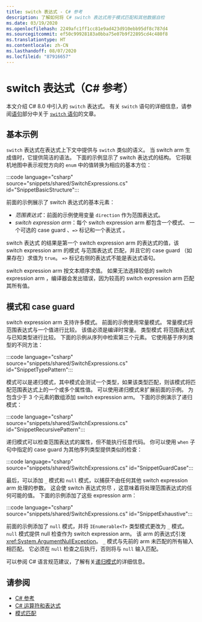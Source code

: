 ```yaml
---
title: switch 表达式 - C# 参考
description: 了解如何将 C# switch 表达式用于模式匹配和其他数据自检
ms.date: 03/19/2020
ms.openlocfilehash: 2249afc1ff1cc81e9ad423d910ebb95df8c787d4
ms.sourcegitcommit: ef50c99928183a0bba75e07b9f22895cd4c480f8
ms.translationtype: HT
ms.contentlocale: zh-CN
ms.lasthandoff: 08/07/2020
ms.locfileid: "87916657"
---
```

# <a name="switch-expression-c-reference"></a>switch 表达式（C# 参考）

本文介绍 C# 8.0 中引入的 `switch` 表达式。 有关 `switch` 语句的详细信息，请参阅[语句](../keywords/index.md)部分中关于 [`switch` 语句](../keywords/switch.md)的文章。

## <a name="basic-example"></a>基本示例

`switch` 表达式在表达式上下文中提供与 `switch` 类似的语义。 当 switch arm 生成值时，它提供简洁的语法。 下面的示例显示了 switch 表达式的结构。 它将联机地图中表示视觉方向的 `enum` 中的值转换为相应的基本方位：

:::code language="csharp" source="snippets/shared/SwitchExpressions.cs" id="SnippetBasicStructure":::

前面的示例展示了 switch 表达式的基本元素：

- *范围表达式*：前面的示例使用变量 `direction` 作为范围表达式。
- *switch expression arm*：每个 switch expression arm 都包含一个模式、  一个可选的 case guard  、`=>` 标记和一个表达式  。

switch 表达式  的结果是第一个 switch expression arm  的表达式的值，该 switch expression arm 的模式  与范围表达式  匹配，并且它的 case guard  （如果存在）求值为 `true`。 `=>` 标记右侧的表达式不能是表达式语句。 

switch expression arm  按文本顺序求值。 如果无法选择较低的 switch expression arm  ，编译器会发出错误，因为较高的 switch expression arm  匹配其所有值。

## <a name="patterns-and-case-guards"></a>模式和 case guard

switch expression arm 支持许多模式。 前面的示例使用常量模式。 常量模式将范围表达式与一个值进行比较。 该值必须是编译时常量。 类型模式  将范围表达式与已知类型进行比较。 下面的示例从序列中检索第三个元素。 它使用基于序列类型的不同方法：

:::code language="csharp" source="snippets/shared/SwitchExpressions.cs" id="SnippetTypePattern":::

模式可以是递归模式，其中模式会测试一个类型，如果该类型匹配，则该模式将匹配范围表达式上的一个或多个属性值。 可以使用递归模式来扩展前面的示例。 为包含少于 3 个元素的数组添加 switch expression arm。 下面的示例演示了递归模式：

:::code language="csharp" source="snippets/shared/SwitchExpressions.cs" id="SnippetRecursivePattern":::

递归模式可以检查范围表达式的属性，但不能执行任意代码。 你可以使用 `when` 子句中指定的 case guard  为其他序列类型提供类似的检查：

:::code language="csharp" source="snippets/shared/SwitchExpressions.cs" id="SnippetGuardCase":::

最后，可以添加 `_` 模式和 `null` 模式，以捕获不由任何其他 switch expression arm 处理的参数。 这会使 switch 表达式穷尽  ，这意味着将处理范围表达式的任何可能的值。 下面的示例添加了这些 expression arm：

:::code language="csharp" source="snippets/shared/SwitchExpressions.cs" id="SnippetExhaustive":::

前面的示例添加了 `null` 模式，并将 `IEnumerable<T>` 类型模式更改为 `_` 模式。 `null` 模式提供 null 检查作为 switch expression arm。 该 arm 的表达式引发 <xref:System.ArgumentNullException>。 `_` 模式与先前的 arm 未匹配的所有输入相匹配。 它必须在 `null` 检查之后执行，否则将与 `null` 输入匹配。

可以参阅 C# 语言规范建议，了解有关[递归模式](~/_csharplang/proposals/csharp-8.0/patterns.md#switch-expression)的详细信息。

## <a name="see-also"></a>请参阅

- [C# 参考](../index.md)
- [C# 运算符和表达式](index.md)
- [模式匹配](../../pattern-matching.md)
